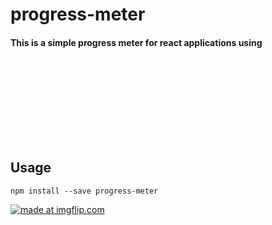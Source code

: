 # progress-meter

#### This is a simple progress meter for react applications using <svg> elements that can be configured through props.

## Usage

```
npm install --save progress-meter
```

<a href="https://imgflip.com/gif/1zskh3"><img src="https://i.imgflip.com/1zskh3.gif" title="made at imgflip.com"/></a>
